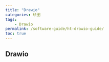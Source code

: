 ```yaml
---
title: "Drawio"
categories: 绘图
tags:
    - Drawio
permalink: /software-guide/ht-drawio-guide/
toc: true
---
```


## Drawio










